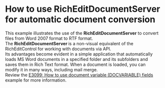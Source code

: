 # How to use RichEditDocumentServer for automatic document conversion


<p>This example illustrates the use of the <strong>RichEditDocumentServer</strong> to convert files from Word 2007 format to RTF format.<br> The <strong>RichEditDocumentServer </strong>is a non-visual equivalent of the RichEditControl for working with documents via API.<br> Its advantages become evident in a simple application that automatically loads MS Word documents in a specified folder and its subfolders and saves them in Rich Text format. When a document is loaded, you can modify it in many ways, including mail merge. <br> Review the <a href="https://www.devexpress.com/Support/Center/p/E3099">E3099: How to use document variable (DOCVARIABLE) fields</a> example for more information.<br><br><br></p>

<br/>


